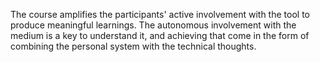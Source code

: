 The course amplifies the participants' active involvement with the tool to produce meaningful learnings. The autonomous involvement with the medium is a key to understand it, and achieving that come in the form of combining the personal system with the technical thoughts. 